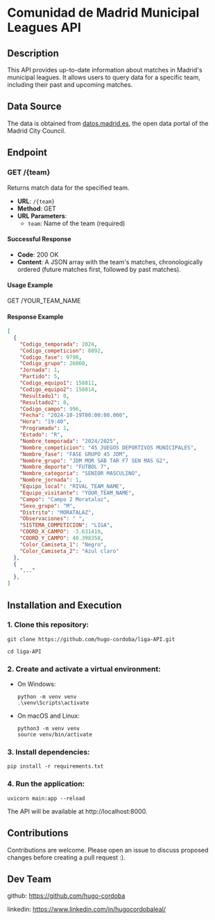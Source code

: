 # Comunidad de Madrid Municipal Leagues API

## Description

This API provides up-to-date information about matches in Madrid's municipal leagues. It allows users to query data for a specific team, including their past and upcoming matches.

## Data Source

The data is obtained from [datos.madrid.es](https://datos.madrid.es/portal/site/egob), the open data portal of the Madrid City Council.

## Endpoint

### GET /{team}

Returns match data for the specified team.

- **URL**: `/{team}`
- **Method**: GET
- **URL Parameters**:
  - `team`: Name of the team (required)

#### Successful Response

- **Code**: 200 OK
- **Content**: A JSON array with the team's matches, chronologically ordered (future matches first, followed by past matches).

#### Usage Example

GET /YOUR_TEAM_NAME

#### Response Example

```json
[
  {
    "Codigo_temporada": 2024,
    "Codigo_competicion": 8892,
    "Codigo_fase": 9790,
    "Codigo_grupo": 26060,
    "Jornada": 1,
    "Partido": 5,
    "Codigo_equipo1": 158811,
    "Codigo_equipo2": 158814,
    "Resultado1": 0,
    "Resultado2": 0,
    "Codigo_campo": 996,
    "Fecha": "2024-10-19T00:00:00.000",
    "Hora": "19:40",
    "Programado": 1,
    "Estado": "R",
    "Nombre_temporada": "2024/2025",
    "Nombre_competicion": "45 JUEGOS DEPORTIVOS MUNICIPALES",
    "Nombre_fase": "FASE GRUPO 45 JDM",
    "Nombre_grupo": "JDM MOR SAB TAR F7 SEN MAS G2",
    "Nombre_deporte": "FUTBOL 7",
    "Nombre_categoria": "SENIOR MASCULINO",
    "Nombre_jornada": 1,
    "Equipo_local": "RIVAL_TEAM_NAME",
    "Equipo_visitante": "YOUR_TEAM_NAME",
    "Campo": "Campo 2 Moratalaz",
    "Sexo_grupo": "M",
    "Distrito": "MORATALAZ",
    "Observaciones": " ",
    "SISTEMA_COMPETICION": "LIGA",
    "COORD_X_CAMPO": -3.631419,
    "COORD_Y_CAMPO": 40.398358,
    "Color_Camiseta_1": "Negro",
    "Color_Camiseta_2": "Azul claro"
  },
  {
    "..."
  },
]
```

## Installation and Execution

### 1. Clone this repository:
```
git clone https://github.com/hugo-cordoba/liga-API.git
```

```
cd liga-API
```

### 2. Create and activate a virtual environment:
- On Windows:
  ```
  python -m venv venv
  .\venv\Scripts\activate
  ```
- On macOS and Linux:
  ```
  python3 -m venv venv
  source venv/bin/activate
  ```

### 3. Install dependencies:
```
pip install -r requirements.txt
```

### 4. Run the application:
```
uvicorn main:app --reload
```

The API will be available at http://localhost:8000.


## Contributions
Contributions are welcome. Please open an issue to discuss proposed changes before creating a pull request :).

## Dev Team
github: https://github.com/hugo-cordoba

linkedin: https://www.linkedin.com/in/hugocordobaleal/
